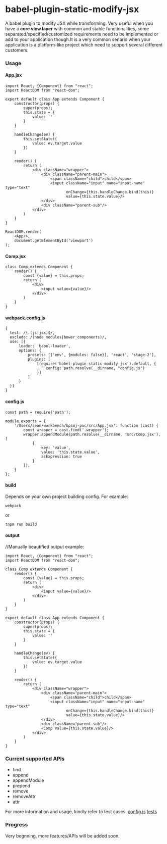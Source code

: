 # babel-plugin-static-modify-jsx
A babel plugin to modify JSX while transforming. Very useful when you have a **core view layer** with common and stable functionalities, some separated/specified/customized requirements need to be implemented or add to your application though.It is a very common senario when your application is a platform-like project which need to support several different customers.

### Usage

#### App.jsx
```
import React, {Component} from "react";
import ReactDOM from "react-dom";

export default class App extends Component {
    constructor(props) {
        super(props);
        this.state = {
            value: ''
        }
    }

    handleChange(ev) {
        this.setState({
            value: ev.target.value
        })
    }

    render() {
        return (
            <div className="wrapper">
                <div className="parent-main">
                    <span className="child">child</span>
                    <input className="input" name="input-name" type="text"
                           onChange={this.handleChange.bind(this)}
                           value={this.state.value}/>
                </div>
                <div className="parent-sub"/>
            </div>
        )
    }
}

ReactDOM.render(
    <App/>,
    document.getElementById('viewport')
);
```

#### Comp.jsx
```
class Comp extends Component {
    render() {
        const {value} = this.props;
        return (
            <div>
                <input value={value}/>
            </div>
        )
    }
}
```

#### webpack.config.js
```
{
  test: /\.(js|jsx)$/,
  exclude: /(node_modules|bower_components)/,
  use: [{
      loader: 'babel-loader',
      options: {
          presets: [['env', {modules: false}], 'react', 'stage-2'],
          plugins: [
              [require('babel-plugin-static-modify-jsx').default, {
                  config: path.resolve(__dirname, "config.js")
              }]
          ]
      }
  }]
}
```

#### config.js
```
const path = require('path');

module.exports = {
    '/Users/sean/workbench/bpsmj-poc/src/App.jsx': function (cast) {
        const wrapper = cast.find('.wrapper');
        wrapper.appendModule(path.resolve(__dirname, 'src/Comp.jsx'), [
            {
                key: 'value',
                value: 'this.state.value',
                asExpression: true
            }
        ]);
    }
};
```

#### build
Depends on your own project building config. For example:
```
webpack
```
or
```
tnpm run build
```

#### output
//Manually beautified output example:
```
import React, {Component} from "react";
import ReactDOM from "react-dom";

class Comp extends Component {
    render() {
        const {value} = this.props;
        return (
            <div>
                <input value={value}/>
            </div>
        )
    }
}

export default class App extends Component {
    constructor(props) {
        super(props);
        this.state = {
            value: ''
        }
    }

    handleChange(ev) {
        this.setState({
            value: ev.target.value
        })
    }

    render() {
        return (
            <div className="wrapper">
                <div className="parent-main">
                    <span className="child">child</span>
                    <input className="input" name="input-name" type="text"
                           onChange={this.handleChange.bind(this)}
                           value={this.state.value}/>
                </div>
                <div className="parent-sub"/>
                <Comp value={this.state.value}/>
            </div>
        )
    }
}
```
### Current supported APIs

- find
- append
- appendModule
- prepend
- remove
- removeAttr
- attr

For more information and usage, kindly refer to test cases.
[config.js](https://github.com/seanpan/babel-plugin-static-modify-jsx/blob/master/config.js)
[tests](https://github.com/seanpan/babel-plugin-static-modify-jsx/tree/master/test)

### Progress

Very begnning, more features/APIs will be added soon.




